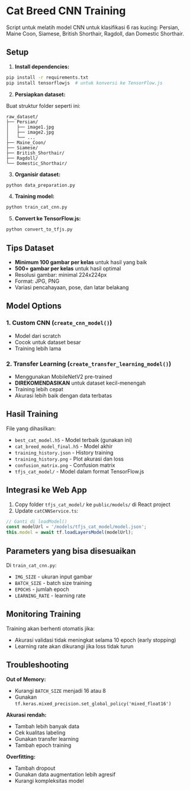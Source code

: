 
# Cat Breed CNN Training

Script untuk melatih model CNN untuk klasifikasi 6 ras kucing: Persian, Maine Coon, Siamese, British Shorthair, Ragdoll, dan Domestic Shorthair.

## Setup

1. **Install dependencies:**
```bash
pip install -r requirements.txt
pip install tensorflowjs  # untuk konversi ke TensorFlow.js
```

2. **Persiapkan dataset:**

Buat struktur folder seperti ini:
```
raw_dataset/
├── Persian/
│   ├── image1.jpg
│   ├── image2.jpg
│   └── ...
├── Maine_Coon/
├── Siamese/
├── British_Shorthair/
├── Ragdoll/
└── Domestic_Shorthair/
```

3. **Organisir dataset:**
```bash
python data_preparation.py
```

4. **Training model:**
```bash
python train_cat_cnn.py
```

5. **Convert ke TensorFlow.js:**
```bash
python convert_to_tfjs.py
```

## Tips Dataset

- **Minimum 100 gambar per kelas** untuk hasil yang baik
- **500+ gambar per kelas** untuk hasil optimal
- Resolusi gambar: minimal 224x224px
- Format: JPG, PNG
- Variasi pencahayaan, pose, dan latar belakang

## Model Options

### 1. Custom CNN (`create_cnn_model()`)
- Model dari scratch
- Cocok untuk dataset besar
- Training lebih lama

### 2. Transfer Learning (`create_transfer_learning_model()`)
- Menggunakan MobileNetV2 pre-trained
- **DIREKOMENDASIKAN** untuk dataset kecil-menengah
- Training lebih cepat
- Akurasi lebih baik dengan data terbatas

## Hasil Training

File yang dihasilkan:
- `best_cat_model.h5` - Model terbaik (gunakan ini)
- `cat_breed_model_final.h5` - Model akhir
- `training_history.json` - History training
- `training_history.png` - Plot akurasi dan loss
- `confusion_matrix.png` - Confusion matrix
- `tfjs_cat_model/` - Model dalam format TensorFlow.js

## Integrasi ke Web App

1. Copy folder `tfjs_cat_model/` ke `public/models/` di React project
2. Update `catCNNService.ts`:

```typescript
// Ganti di loadModel()
const modelUrl = '/models/tfjs_cat_model/model.json';
this.model = await tf.loadLayersModel(modelUrl);
```

## Parameters yang bisa disesuaikan

Di `train_cat_cnn.py`:
- `IMG_SIZE` - ukuran input gambar
- `BATCH_SIZE` - batch size training
- `EPOCHS` - jumlah epoch
- `LEARNING_RATE` - learning rate

## Monitoring Training

Training akan berhenti otomatis jika:
- Akurasi validasi tidak meningkat selama 10 epoch (early stopping)
- Learning rate akan dikurangi jika loss tidak turun

## Troubleshooting

**Out of Memory:**
- Kurangi `BATCH_SIZE` menjadi 16 atau 8
- Gunakan `tf.keras.mixed_precision.set_global_policy('mixed_float16')`

**Akurasi rendah:**
- Tambah lebih banyak data
- Cek kualitas labeling
- Gunakan transfer learning
- Tambah epoch training

**Overfitting:**
- Tambah dropout
- Gunakan data augmentation lebih agresif
- Kurangi kompleksitas model
